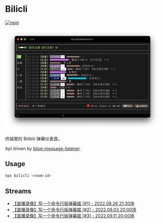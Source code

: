 # Bilicli

[![npm](https://img.shields.io/npm/v/bilicli)](https://www.npmjs.com/package/bilicli)

![screenshot](./screenshot.png)

终端里的 Bilibili 弹幕仪表盘。

Api driven by [blive-message-listener](https://github.com/ddiu8081/blive-message-listener).

## Usage

```bash
npx bilicli <room-id>
```

## Streams

- [【直播录像】写一个命令行版弹幕姬 [#1] - 2022.08.26 21:30场](https://www.bilibili.com/video/BV1ze4y1Z7Tu/)
- [【直播录像】写一个命令行版弹幕姬 [#2] - 2022.09.03 20:00场](https://www.bilibili.com/video/BV1mK411Z7d9)
- [【直播录像】写一个命令行版弹幕姬 [#3] - 2022.09.11 20:00场](https://www.bilibili.com/video/BV1nG4y1z7LC)
